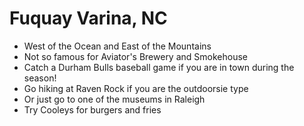 # Fuquay Varina, NC

- West of the Ocean and East of the Mountains
- Not so famous for Aviator's Brewery and Smokehouse
- Catch a Durham Bulls baseball game if you are in town during the season!
- Go hiking at Raven Rock if you are the outdoorsie type
- Or just go to one of the museums in Raleigh
- Try Cooleys for burgers and fries
